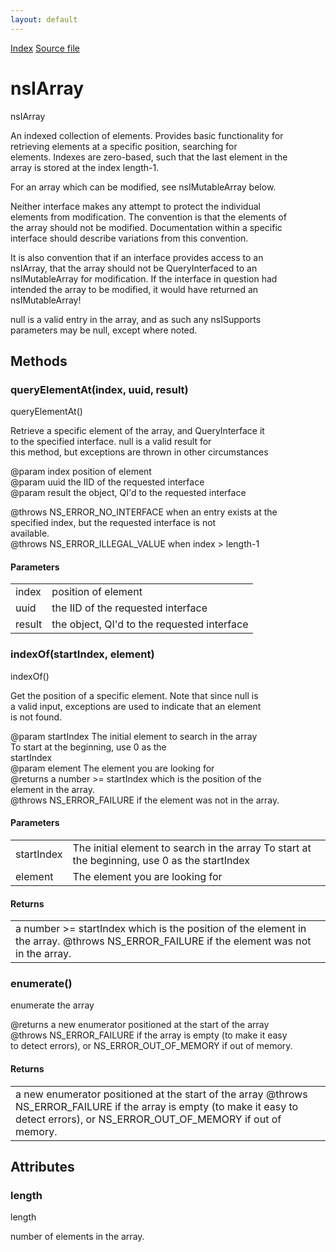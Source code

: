 ```yaml
---
layout: default
---
```

<div id='links'><a href="../index.html">Index</a>
<a href="http://dxr.mozilla.org/mozilla-central/source/xpcom/ds/nsIArray.idl">Source file</a>
</div>

# nsIArray #
  
nsIArray  
  
An indexed collection of elements. Provides basic functionality for  
retrieving elements at a specific position, searching for  
elements. Indexes are zero-based, such that the last element in the  
array is stored at the index length-1.  
  
For an array which can be modified, see nsIMutableArray below.  
  
Neither interface makes any attempt to protect the individual  
elements from modification. The convention is that the elements of  
the array should not be modified. Documentation within a specific  
interface should describe variations from this convention.  
  
It is also convention that if an interface provides access to an  
nsIArray, that the array should not be QueryInterfaced to an  
nsIMutableArray for modification. If the interface in question had  
intended the array to be modified, it would have returned an  
nsIMutableArray!  
  
null is a valid entry in the array, and as such any nsISupports  
parameters may be null, except where noted.  
  

## Methods ##

### queryElementAt(index, uuid, result) ###
  
queryElementAt()  
  
Retrieve a specific element of the array, and QueryInterface it  
to the specified interface. null is a valid result for  
this method, but exceptions are thrown in other circumstances  
  
@param index position of element  
@param uuid the IID of the requested interface  
@param result the object, QI'd to the requested interface  
  
@throws NS_ERROR_NO_INTERFACE when an entry exists at the  
        specified index, but the requested interface is not  
        available.  
@throws NS_ERROR_ILLEGAL_VALUE when index > length-1  
  
  

#### Parameters ####

<table>

<tr>
<td>index</td>
<td>position of element  
</td>
</tr>

<tr>
<td>uuid</td>
<td>the IID of the requested interface  
</td>
</tr>

<tr>
<td>result</td>
<td>the object, QI'd to the requested interface  
</td>
</tr>

</table>

### indexOf(startIndex, element) ###
  
indexOf()  
  
Get the position of a specific element. Note that since null is  
a valid input, exceptions are used to indicate that an element  
is not found.  
  
@param startIndex The initial element to search in the array  
                  To start at the beginning, use 0 as the  
                  startIndex  
@param element    The element you are looking for  
@returns a number >= startIndex which is the position of the  
         element in the array.  
@throws NS_ERROR_FAILURE if the element was not in the array.  
  

#### Parameters ####

<table>

<tr>
<td>startIndex</td>
<td>The initial element to search in the array  
                  To start at the beginning, use 0 as the  
                  startIndex  
</td>
</tr>

<tr>
<td>element</td>
<td>The element you are looking for  
</td>
</tr>

</table>

#### Returns ####

<table>

<tr>
<td>a number >= startIndex which is the position of the  
         element in the array.  
@throws NS_ERROR_FAILURE if the element was not in the array.  
</td>
</tr>

</table>

### enumerate() ###
  
enumerate the array  
  
@returns a new enumerator positioned at the start of the array  
@throws NS_ERROR_FAILURE if the array is empty (to make it easy  
        to detect errors), or NS_ERROR_OUT_OF_MEMORY if out of memory.  
  

#### Returns ####

<table>

<tr>
<td>a new enumerator positioned at the start of the array  
@throws NS_ERROR_FAILURE if the array is empty (to make it easy  
        to detect errors), or NS_ERROR_OUT_OF_MEMORY if out of memory.  
</td>
</tr>

</table>

## Attributes ##

### length ###
  
length  
  
number of elements in the array.  
  
